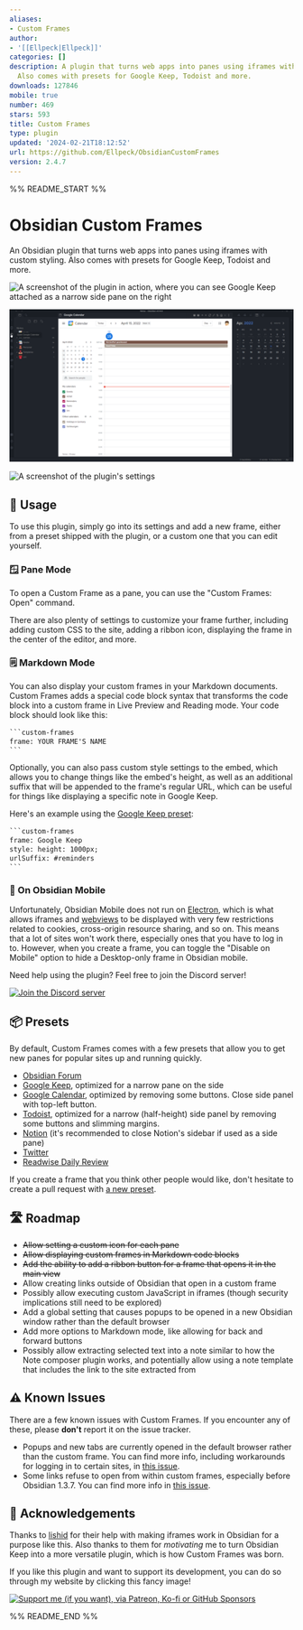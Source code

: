 ```yaml
---
aliases:
- Custom Frames
author:
- '[[Ellpeck|Ellpeck]]'
categories: []
description: A plugin that turns web apps into panes using iframes with custom styling.
  Also comes with presets for Google Keep, Todoist and more.
downloads: 127846
mobile: true
number: 469
stars: 593
title: Custom Frames
type: plugin
updated: '2024-02-21T18:12:52'
url: https://github.com/Ellpeck/ObsidianCustomFrames
version: 2.4.7
---
```


%% README_START %%

# Obsidian Custom Frames
An Obsidian plugin that turns web apps into panes using iframes with custom styling. Also comes with presets for Google Keep, Todoist and more.

![A screenshot of the plugin in action, where you can see Google Keep attached as a narrow side pane on the right](https://raw.githubusercontent.com/Ellpeck/ObsidianCustomFrames/master/screenshot.png)

![A screenshot of the plugin in action, where you can see Google Calendar opened in the center, and the mouse hovering over the corresponding ribbon button](https://raw.githubusercontent.com/Ellpeck/ObsidianCustomFrames/master/screenshot-big.png)

![A screenshot of the plugin's settings](https://raw.githubusercontent.com/Ellpeck/ObsidianCustomFrames/master/settings.png)

## 🤔 Usage
To use this plugin, simply go into its settings and add a new frame, either from a preset shipped with the plugin, or a custom one that you can edit yourself.

### 🪟 Pane Mode
To open a Custom Frame as a pane, you can use the "Custom Frames: Open" command.

There are also plenty of settings to customize your frame further, including adding custom CSS to the site, adding a ribbon icon, displaying the frame in the center of the editor, and more.

### 🗒️ Markdown Mode
You can also display your custom frames in your Markdown documents. Custom Frames adds a special code block syntax that transforms the code block into a custom frame in Live Preview and Reading mode. Your code block should look like this:
~~~
```custom-frames
frame: YOUR FRAME'S NAME
```
~~~

Optionally, you can also pass custom style settings to the embed, which allows you to change things like the embed's height, as well as an additional suffix that will be appended to the frame's regular URL, which can be useful for things like displaying a specific note in Google Keep.

Here's an example using the [Google Keep preset](#-presets):
~~~
```custom-frames
frame: Google Keep
style: height: 1000px;
urlSuffix: #reminders
```
~~~

### 📱 On Obsidian Mobile
Unfortunately, Obsidian Mobile does not run on [Electron](https://www.electronjs.org/), which is what allows iframes and [webviews](https://www.electronjs.org/docs/latest/api/webview-tag) to be displayed with very few restrictions related to cookies, cross-origin resource sharing, and so on. This means that a lot of sites won't work there, especially ones that you have to log in to. However, when you create a frame, you can toggle the "Disable on Mobile" option to hide a Desktop-only frame in Obsidian mobile.

Need help using the plugin? Feel free to join the Discord server!

[![Join the Discord server](https://ellpeck.de/res/discord-wide.png)](https://link.ellpeck.de/discordweb)

## 📦 Presets
By default, Custom Frames comes with a few presets that allow you to get new panes for popular sites up and running quickly.
- [Obsidian Forum](https://forum.obsidian.md/)
- [Google Keep](https://keep.google.com), optimized for a narrow pane on the side
- [Google Calendar](https://calendar.google.com/calendar/u/0/r/day), optimized by removing some buttons. Close side panel with top-left button.
- [Todoist](https://todoist.com), optimized for a narrow (half-height) side panel by removing some buttons and slimming margins.
- [Notion](https://www.notion.so/) (it's recommended to close Notion's sidebar if used as a side pane)
- [Twitter](https://twitter.com)
- [Readwise Daily Review](https://readwise.io/dailyreview)

If you create a frame that you think other people would like, don't hesitate to create a pull request with [a new preset](https://github.com/Ellpeck/ObsidianCustomFrames/blob/master/src/settings.ts#L5).

## 🛣️ Roadmap
- ~~Allow setting a custom icon for each pane~~
- ~~Allow displaying custom frames in Markdown code blocks~~
- ~~Add the ability to add a ribbon button for a frame that opens it in the main view~~
- Allow creating links outside of Obsidian that open in a custom frame
- Possibly allow executing custom JavaScript in iframes (though security implications still need to be explored)
- Add a global setting that causes popups to be opened in a new Obsidian window rather than the default browser
- Add more options to Markdown mode, like allowing for back and forward buttons
- Possibly allow extracting selected text into a note similar to how the Note composer plugin works, and potentially allow using a note template that includes the link to the site extracted from

## ⚠️ Known Issues
There are a few known issues with Custom Frames. If you encounter any of these, please **don't** report it on the issue tracker.
- Popups and new tabs are currently opened in the default browser rather than the custom frame. You can find more info, including workarounds for logging in to certain sites, in [this issue](https://github.com/Ellpeck/ObsidianCustomFrames/issues/40).
- Some links refuse to open from within custom frames, especially before Obsidian 1.3.7. You can find more info in [this issue](https://github.com/Ellpeck/ObsidianCustomFrames/issues/76).

## 🙏 Acknowledgements
Thanks to [lishid](https://github.com/lishid) for their help with making iframes work in Obsidian for a purpose like this. Also thanks to them for *motivating* me to turn Obsidian Keep into a more versatile plugin, which is how Custom Frames was born.

If you like this plugin and want to support its development, you can do so through my website by clicking this fancy image!

[![Support me (if you want), via Patreon, Ko-fi or GitHub Sponsors](https://ellpeck.de/res/generalsupport-wide.png)](https://ellpeck.de/support)


%% README_END %%